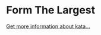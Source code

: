 Form The Largest 
=
[Get more information about kata...](https://www.codewars.com//kata/5a4ea304b3bfa89a9900008e)